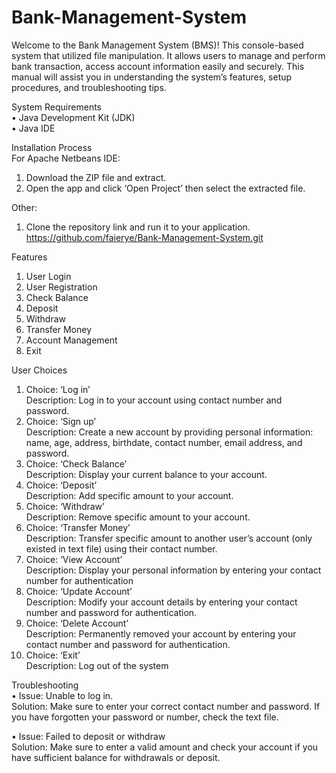 # Bank-Management-System

Welcome to the Bank Management System (BMS)! This console-based system that utilized file manipulation. It allows users to manage and perform bank transaction, access account information easily and securely. This manual will assist you in understanding the system’s features, setup procedures, and troubleshooting tips.

System Requirements  
•	Java Development Kit (JDK)  
•	Java IDE

Installation Process  
For Apache Netbeans IDE:
1.	Download the ZIP file and extract.
2.	Open the app and click ‘Open Project’ then select the extracted file.
   
Other:
1.	Clone the repository link and run it to your application.    
      https://github.com/faierye/Bank-Management-System.git

Features
1.	User Login
2.	User Registration
3.	Check Balance
4.	Deposit
5.	Withdraw
6.	Transfer Money
7.	Account Management
8.	Exit



User Choices
1.	Choice: ‘Log in’  
Description: Log in to your account using contact number and password.
2.	Choice: ‘Sign up’  
Description: Create a new account by providing personal information: name, age, address, birthdate, contact number, email address, and password.
3.	Choice: ‘Check Balance’  
Description: Display your current balance to your account.
4.	Choice: ‘Deposit’  
Description: Add specific amount to your account.
5.	Choice: ‘Withdraw’  
Description: Remove specific amount to your account.
6.	Choice: ‘Transfer Money’  
Description: Transfer specific amount to another user’s account (only existed in text file) using their contact number.
7.	Choice: ‘View Account’  
Description: Display your personal information by entering your contact number for authentication
8.	Choice: ‘Update Account’  
Description: Modify your account details by entering your contact number and password for authentication.
9.	Choice: ‘Delete Account’  
Description: Permanently removed your account by entering your contact number and password for authentication.
10.	Choice: ‘Exit’  
Description: Log out of the system


Troubleshooting  
•	Issue: Unable to log in.    
  Solution: Make sure to enter your correct contact number and password. If you have forgotten your password or number, check the text file.  
  
•	Issue: Failed to deposit or withdraw  
	Solution: Make sure to enter a valid amount and check your account if you have sufficient balance for withdrawals or deposit.
